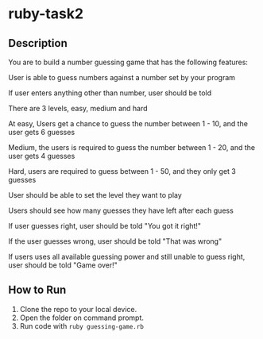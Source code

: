 # ruby-task2

## Description
You are to build a number guessing game that has the following features:

 
User is able to guess numbers against a number set by your program

If user enters anything other than number, user should be told 

There are 3 levels, easy, medium and hard

At easy, Users get a chance to guess the number between 1 - 10, and the user gets 6 guesses

Medium, the users is required to guess the number between 1 - 20, and the user gets 4 guesses

Hard, users are required to guess between 1 - 50, and they only get 3 guesses

User should be able to set the level they want to play

Users should see how many guesses they have left after each guess

If user guesses right, user should be told "You got it right!"

If the user guesses wrong, user should be told "That was wrong"

If users uses all available guessing power and still unable to guess right, user should be told "Game over!"

## How to Run
1. Clone the repo to your local device.
2. Open the folder on command prompt.
3. Run code with <code>ruby guessing-game.rb</code>
